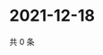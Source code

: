 # 2021-12-18

共 0 条

<!-- BEGIN WEIBO -->
<!-- 最后更新时间 Sat Dec 18 2021 03:12:21 GMT+0800 (China Standard Time) -->

<!-- END WEIBO -->
